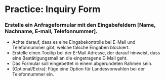# Practice: Inquiry Form

### Erstelle ein Anfrageformular mit den Eingabefeldern [Name, Nachname, E-mail, Telefonnummer].

- Achte darauf, dass es eine Eingabekontrolle bei E-Mail und Telefonnummer gibt,
  welche falsche Eingaben blockiert.
- Erstelle einen Tooltip bei der E-Mail Adresse, der darauf hinweist, dass eine
  Bestätigungsmail an die eingetragene E-Mail geht.
- Das Formular soll eingebettet in einem abgerundeten Rahmen sein.
- (Optional/Extra): Füge eine Option für Landesvorwahlen bei der Telefonnummer ein.
